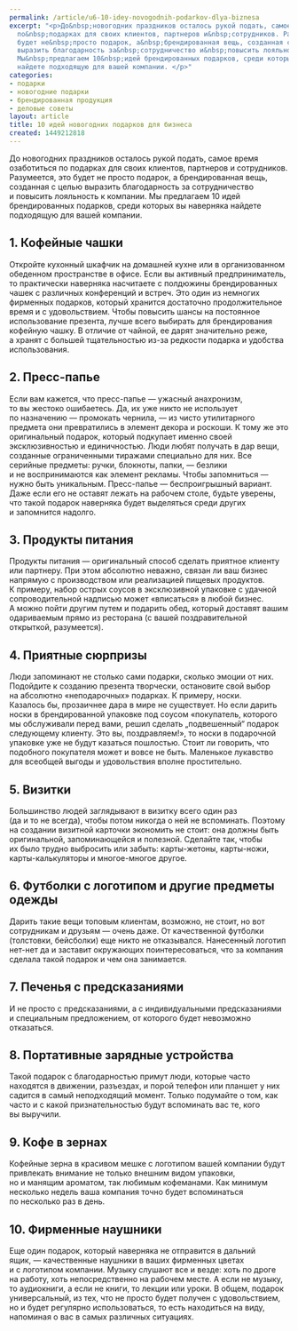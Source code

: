 ```yaml
---
permalink: /article/u6-10-idey-novogodnih-podarkov-dlya-biznesa
excerpt: "<p>До&nbsp;новогодних праздников осталось рукой подать, самое время озаботиться
  по&nbsp;подарках для своих клиентов, партнеров и&nbsp;сотрудников. Разумеется, это
  будет не&nbsp;просто подарок, а&nbsp;брендированная вещь, созданная с&nbsp;целью
  выразить благодарность за&nbsp;сотрудничество и&nbsp;повысить лояльность к&nbsp;компании.
  Мы&nbsp;предлагаем 10&nbsp;идей брендированных подарков, среди которых вы&nbsp;наверняка
  найдете подходящую для вашей компании. </p>"
categories:
- подарки
- новогодние подарки
- брендированная продукция
- деловые советы
layout: article
title: 10 идей новогодних подарков для бизнеса
created: 1449212818
---
```

<p>До&nbsp;новогодних праздников осталось рукой подать, самое время озаботиться по&nbsp;подарках для своих клиентов, партнеров и&nbsp;сотрудников. Разумеется, это будет не&nbsp;просто подарок, а&nbsp;брендированная вещь, созданная с&nbsp;целью выразить благодарность за&nbsp;сотрудничество и&nbsp;повысить лояльность к&nbsp;компании. Мы&nbsp;предлагаем 10&nbsp;идей брендированных подарков, среди которых вы&nbsp;наверняка найдете подходящую для вашей компании. </p>
<h2>1. Кофейные чашки</h2>
<p>Откройте кухонный шкафчик на&nbsp;домашней кухне или в&nbsp;организованном обеденном пространстве в&nbsp;офисе. Если вы&nbsp;активный предприниматель, то&nbsp;практически наверняка насчитаете с&nbsp;полдюжины брендированных чашек с&nbsp;различных конференций и&nbsp;встреч. Это один из&nbsp;немногих фирменных подарков, который хранится достаточно продолжительное время и&nbsp;с&nbsp;удовольствием. Чтобы повысить шансы на&nbsp;постоянное использование презента, лучше всего выбирать для брендирования кофейную чашку. В&nbsp;отличие от&nbsp;чайной, ее&nbsp;дарят значительно реже, а&nbsp;хранят с&nbsp;большей тщательностью из-за редкости подарка и&nbsp;удобства использования.</p>
<h2>2. Пресс-папье</h2>
<p>Если вам кажется, что пресс-папье&nbsp;— ужасный анахронизм, то&nbsp;вы&nbsp;жестоко ошибаетесь. Да, их&nbsp;уже никто не&nbsp;использует по&nbsp;назначению&nbsp;— промокать чернила,&nbsp;— из&nbsp;чисто утилитарного предмета они превратились в&nbsp;элемент декора и&nbsp;роскоши. К&nbsp;тому&nbsp;же это оригинальный подарок, который подкупает именно своей эксклюзивностью и&nbsp;единичностью. Люди любят получать в&nbsp;дар вещи, созданные ограниченными тиражами специально для них. Все серийные предметы: ручки, блокноты, папки,&nbsp;— безлики и&nbsp;не&nbsp;воспринимаются как элемент рекламы. Чтобы запомниться&nbsp;— нужно быть уникальным. Пресс-папье&nbsp;— беспроигрышный вариант. Даже если его не&nbsp;оставят лежать на&nbsp;рабочем столе, будьте уверены, что такой подарок наверняка будет выделяться среди других и&nbsp;запомнится надолго. </p>
<h2>3. Продукты питания</h2>
<p>Продукты питания&nbsp;— оригинальный способ сделать приятное клиенту или партнеру. При этом абсолютно неважно, связан&nbsp;ли ваш бизнес напрямую с&nbsp;производством или реализацией пищевых продуктов. К&nbsp;примеру, набор острых соусов в&nbsp;эксклюзивной упаковке с&nbsp;удачной сопроводительной надписью может «вписаться» в&nbsp;любой бизнес. А&nbsp;можно пойти другим путем и&nbsp;подарить обед, который доставят вашим одариваемым прямо из&nbsp;ресторана (с&nbsp;вашей поздравительной открыткой, разумеется).</p>
<h2>4. Приятные сюрпризы</h2>
<p>Люди запоминают не&nbsp;столько сами подарки, сколько эмоции от&nbsp;них. Подойдите к&nbsp;созданию презента творчески, остановите свой выбор на&nbsp;абсолютно «неподарочных» подарках. К&nbsp;примеру, носки. Казалось&nbsp;бы, прозаичнее дара в&nbsp;мире не&nbsp;существует. Но&nbsp;если дарить носки в&nbsp;брендированной упаковке под соусом «покупатель, которого мы&nbsp;обслуживали перед вами, решил сделать „подвешенный“ подарок следующему клиенту. Это&nbsp;вы, поздравляем!», то&nbsp;носки в&nbsp;подарочной упаковке уже не&nbsp;будут казаться пошлостью. Стоит&nbsp;ли говорить, что подобного покупателя может и&nbsp;вовсе не&nbsp;быть. Маленькое лукавство для всеобщей выгоды и&nbsp;удовольствия вполне простительно.</p>
<h2>5. Визитки</h2>
<p>Большинство людей заглядывают в&nbsp;визитку всего один раз (да&nbsp;и&nbsp;то&nbsp;не&nbsp;всегда), чтобы потом никогда о&nbsp;ней не&nbsp;вспоминать. Поэтому на&nbsp;создании визитной карточки экономить не&nbsp;стоит: она должны быть оригинальной, запоминающейся и&nbsp;полезной. Сделайте так, чтобы их&nbsp;было трудно выбросить или забыть: карты-жетоны, карты-ножи, карты-калькуляторы и&nbsp;многое-многое другое.</p>
<h2>6. Футболки с&nbsp;логотипом и&nbsp;другие предметы одежды</h2>
<p>Дарить такие вещи топовым клиентам, возможно, не&nbsp;стоит, но&nbsp;вот сотрудникам и&nbsp;друзьям&nbsp;— очень даже. От&nbsp;качественной футболки (толстовки, бейсболки) еще никто не&nbsp;отказывался. Нанесенный логотип нет-нет да&nbsp;и&nbsp;заставит окружающих поинтересоваться, что за&nbsp;компания сделала такой подарок и&nbsp;чем она занимается. </p>
<h2>7. Печенья с&nbsp;предсказаниями</h2>
<p>И&nbsp;не&nbsp;просто с&nbsp;предсказаниями, а&nbsp;с&nbsp;индивидуальными предсказаниями и&nbsp;специальным предложением, от&nbsp;которого будет невозможно отказаться. </p>
<h2>8. Портативные зарядные устройства</h2>
<p>Такой подарок с&nbsp;благодарностью примут люди, которые часто находятся в&nbsp;движении, разъездах, и&nbsp;порой телефон или планшет у&nbsp;них садится в&nbsp;самый неподходящий момент. Только подумайте о&nbsp;том, как часто и&nbsp;с&nbsp;какой признательностью будут вспоминать вас&nbsp;те, кого вы&nbsp;выручили.</p>
<h2>9. Кофе в&nbsp;зернах</h2>
<p>Кофейные зерна в&nbsp;красивом мешке с&nbsp;логотипом вашей компании будут привлекать внимание не&nbsp;только внешним видом упаковки, но&nbsp;и&nbsp;манящим ароматом, так любимым кофеманами. Как минимум несколько недель ваша компания точно будет вспоминаться по&nbsp;несколько раз в&nbsp;день.</p>
<h2>10. Фирменные наушники</h2>
<p>Еще один подарок, который наверняка не&nbsp;отправится в&nbsp;дальний ящик,&nbsp;— качественные наушники в&nbsp;ваших фирменных цветах и&nbsp;с&nbsp;логотипом компании. Музыку слушают все и&nbsp;везде: хоть по&nbsp;дроге на&nbsp;работу, хоть непосредственно на&nbsp;рабочем месте. А&nbsp;если не&nbsp;музыку, то&nbsp;аудиокниги, а&nbsp;если не&nbsp;книги, то&nbsp;лекции или уроки. В&nbsp;общем, подарок универсальный, из&nbsp;тех, что не&nbsp;просто будет получен с&nbsp;удовольствием, но&nbsp;и&nbsp;будет регулярно использоваться, то&nbsp;есть находиться на&nbsp;виду, напоминая о&nbsp;вас в&nbsp;самых различных ситуациях.</p>
